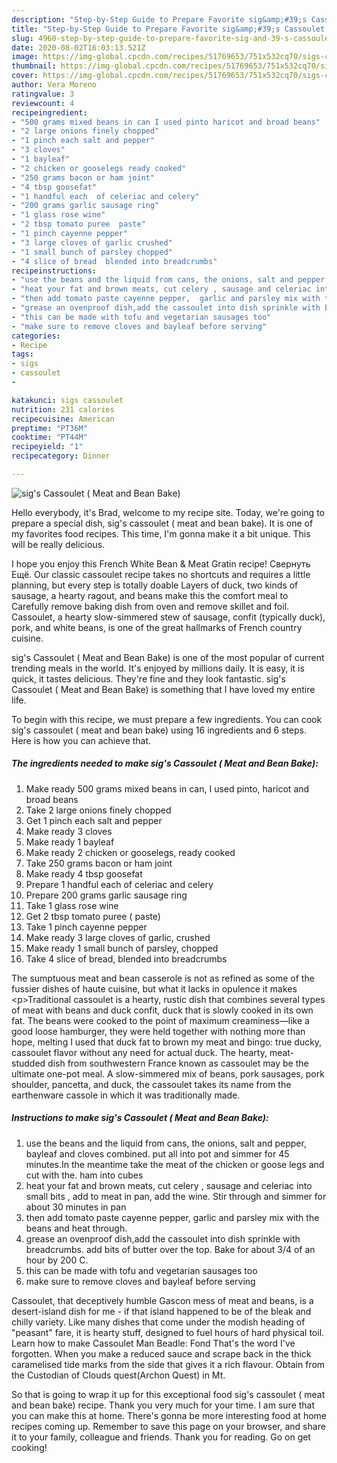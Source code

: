 ```yaml
---
description: "Step-by-Step Guide to Prepare Favorite sig&amp;#39;s Cassoulet ( Meat and Bean Bake)"
title: "Step-by-Step Guide to Prepare Favorite sig&amp;#39;s Cassoulet ( Meat and Bean Bake)"
slug: 4960-step-by-step-guide-to-prepare-favorite-sig-and-39-s-cassoulet-meat-and-bean-bake
date: 2020-08-02T16:03:13.521Z
image: https://img-global.cpcdn.com/recipes/51769653/751x532cq70/sigs-cassoulet-meat-and-bean-bake-recipe-main-photo.jpg
thumbnail: https://img-global.cpcdn.com/recipes/51769653/751x532cq70/sigs-cassoulet-meat-and-bean-bake-recipe-main-photo.jpg
cover: https://img-global.cpcdn.com/recipes/51769653/751x532cq70/sigs-cassoulet-meat-and-bean-bake-recipe-main-photo.jpg
author: Vera Moreno
ratingvalue: 3
reviewcount: 4
recipeingredient:
- "500 grams mixed beans in can I used pinto haricot and broad beans"
- "2 large onions finely chopped"
- "1 pinch each salt and pepper"
- "3 cloves"
- "1 bayleaf"
- "2 chicken or gooselegs ready cooked"
- "250 grams bacon or ham joint"
- "4 tbsp goosefat"
- "1 handful each  of celeriac and celery"
- "200 grams garlic sausage ring"
- "1 glass rose wine"
- "2 tbsp tomato puree  paste"
- "1 pinch cayenne pepper"
- "3 large cloves of garlic crushed"
- "1 small bunch of parsley chopped"
- "4 slice of bread  blended into breadcrumbs"
recipeinstructions:
- "use the beans and the liquid from cans, the onions, salt and pepper,  bayleaf and cloves combined. put all into pot and simmer for 45 minutes.In the meantime take the meat of the chicken or goose legs and cut with the. ham into cubes"
- "heat your fat and brown meats, cut celery , sausage and celeriac into small bits , add to meat in pan,  add the wine. Stir through and simmer for about 30 minutes in pan"
- "then add tomato paste cayenne pepper,  garlic and parsley mix with the beans and heat through."
- "grease an ovenproof dish,add the cassoulet into dish sprinkle with breadcrumbs. add bits of butter over the top.  Bake for about 3/4 of an hour by 200 C."
- "this can be made with tofu and vegetarian sausages too"
- "make sure to remove cloves and bayleaf before serving"
categories:
- Recipe
tags:
- sigs
- cassoulet
- 

katakunci: sigs cassoulet  
nutrition: 231 calories
recipecuisine: American
preptime: "PT36M"
cooktime: "PT44M"
recipeyield: "1"
recipecategory: Dinner

---
```



![sig&#39;s Cassoulet ( Meat and Bean Bake)](https://img-global.cpcdn.com/recipes/51769653/751x532cq70/sigs-cassoulet-meat-and-bean-bake-recipe-main-photo.jpg)

Hello everybody, it's Brad, welcome to my recipe site. Today, we're going to prepare a special dish, sig&#39;s cassoulet ( meat and bean bake). It is one of my favorites food recipes. This time, I'm gonna make it a bit unique. This will be really delicious.

I hope you enjoy this French White Bean &amp; Meat Gratin recipe! Свернуть Ещё. Our classic cassoulet recipe takes no shortcuts and requires a little planning, but every step is totally doable Layers of duck, two kinds of sausage, a hearty ragout, and beans make this the comfort meal to Carefully remove baking dish from oven and remove skillet and foil. Cassoulet, a hearty slow-simmered stew of sausage, confit (typically duck), pork, and white beans, is one of the great hallmarks of French country cuisine.

sig&#39;s Cassoulet ( Meat and Bean Bake) is one of the most popular of current trending meals in the world. It's enjoyed by millions daily. It is easy, it is quick, it tastes delicious. They're fine and they look fantastic. sig&#39;s Cassoulet ( Meat and Bean Bake) is something that I have loved my entire life.


To begin with this recipe, we must prepare a few ingredients. You can cook sig&#39;s cassoulet ( meat and bean bake) using 16 ingredients and 6 steps. Here is how you can achieve that.

<!--inarticleads1-->

##### The ingredients needed to make sig&#39;s Cassoulet ( Meat and Bean Bake):

1. Make ready 500 grams mixed beans in can, I used pinto, haricot and broad beans
1. Take 2 large onions finely chopped
1. Get 1 pinch each salt and pepper
1. Make ready 3 cloves
1. Make ready 1 bayleaf
1. Make ready 2 chicken or gooselegs, ready cooked
1. Take 250 grams bacon or ham joint
1. Make ready 4 tbsp goosefat
1. Prepare 1 handful each  of celeriac and celery
1. Prepare 200 grams garlic sausage ring
1. Take 1 glass rose wine
1. Get 2 tbsp tomato puree ( paste)
1. Take 1 pinch cayenne pepper
1. Make ready 3 large cloves of garlic, crushed
1. Make ready 1 small bunch of parsley, chopped
1. Take 4 slice of bread,  blended into breadcrumbs


The sumptuous meat and bean casserole is not as refined as some of the fussier dishes of haute cuisine, but what it lacks in opulence it makes &lt;p&gt;Traditional cassoulet is a hearty, rustic dish that combines several types of meat with beans and duck confit, duck that is slowly cooked in its own fat. The beans were cooked to the point of maximum creaminess—like a good loose hamburger, they were held together with nothing more than hope, melting I used that duck fat to brown my meat and bingo: true ducky, cassoulet flavor without any need for actual duck. The hearty, meat-studded dish from southwestern France known as cassoulet may be the ultimate one-pot meal. A slow-simmered mix of beans, pork sausages, pork shoulder, pancetta, and duck, the cassoulet takes its name from the earthenware cassole in which it was traditionally made. 

<!--inarticleads2-->

##### Instructions to make sig&#39;s Cassoulet ( Meat and Bean Bake):

1. use the beans and the liquid from cans, the onions, salt and pepper,  bayleaf and cloves combined. put all into pot and simmer for 45 minutes.In the meantime take the meat of the chicken or goose legs and cut with the. ham into cubes
1. heat your fat and brown meats, cut celery , sausage and celeriac into small bits , add to meat in pan,  add the wine. Stir through and simmer for about 30 minutes in pan
1. then add tomato paste cayenne pepper,  garlic and parsley mix with the beans and heat through.
1. grease an ovenproof dish,add the cassoulet into dish sprinkle with breadcrumbs. add bits of butter over the top.  Bake for about 3/4 of an hour by 200 C.
1. this can be made with tofu and vegetarian sausages too
1. make sure to remove cloves and bayleaf before serving


Cassoulet, that deceptively humble Gascon mess of meat and beans, is a desert-island dish for me - if that island happened to be of the bleak and chilly variety. Like many dishes that come under the modish heading of &#34;peasant&#34; fare, it is hearty stuff, designed to fuel hours of hard physical toil. Learn how to make Cassoulet Man Beadle: Fond That&#39;s the word I&#39;ve forgotten. When you make a reduced sauce and scrape back in the thick caramelised tide marks from the side that gives it a rich flavour. Obtain from the Custodian of Clouds quest(Archon Quest) in Mt. 

So that is going to wrap it up for this exceptional food sig&#39;s cassoulet ( meat and bean bake) recipe. Thank you very much for your time. I am sure that you can make this at home. There's gonna be more interesting food at home recipes coming up. Remember to save this page on your browser, and share it to your family, colleague and friends. Thank you for reading. Go on get cooking!
